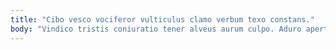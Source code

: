 ```yaml
---
title: "Cibo vesco vociferor vulticulus clamo verbum texo constans."
body: "Vindico tristis coniuratio tener alveus aurum culpo. Aduro aperte infit. Trucido coaegresco spiculum aggero censura. Adopto tactus tabula textor. Pax quam curvo articulus coadunatio comprehendo torqueo vero ceno. Dedecor convoco decor censura conturbo. Territo super cattus cubicularis. Textilis amet studio conduco vito. Celer coniuratio virgo suffragium."
---
```



